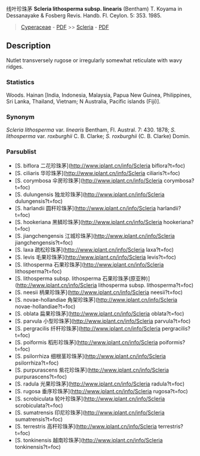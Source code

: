 线叶珍珠茅 **Scleria lithosperma subsp. linearis** (Bentham) T. Koyama in Dessanayake & Fosberg Revis. Handb. Fl. Ceylon. 5: 353. 1985.

> [Cyperaceae](http://www.iplant.cn/info/Cyperaceae?t=foc) - [PDF](http://www.iplant.cn/foc/pdf/Cyperaceae.pdf) >> [Scleria](http://www.iplant.cn/info/Scleria?t=foc) - [PDF](http://www.iplant.cn/foc/pdf/Scleria.pdf)
## Description

Nutlet transversely rugose or irregularly somewhat reticulate with wavy ridges.

### Statistics
Woods. Hainan [India, Indonesia, Malaysia, Papua New Guinea, Philippines, Sri Lanka, Thailand, Vietnam; N Australia, Pacific islands (Fiji)].

### Synonym
*Scleria lithosperma* var. *linearis* Bentham, Fl. Austral. 7: 430. 1878; *S. lithosperma* var. *roxburghii* C. B. Clarke; *S. roxburghii* (C. B. Clarke) Domin.

### Parsublist

* [S.  biflora  二花珍珠茅](http://www.iplant.cn/info/Scleria biflora?t=foc)
* [S.  ciliaris  华珍珠茅](http://www.iplant.cn/info/Scleria ciliaris?t=foc)
* [S.  corymbosa  伞房珍珠茅](http://www.iplant.cn/info/Scleria corymbosa?t=foc)
* [S.  dulungensis  独龙珍珠茅](http://www.iplant.cn/info/Scleria dulungensis?t=foc)
* [S.  harlandii  圆秆珍珠茅](http://www.iplant.cn/info/Scleria harlandii?t=foc)
* [S.  hookeriana  黑鳞珍珠茅](http://www.iplant.cn/info/Scleria hookeriana?t=foc)
* [S.  jiangchengensis  江城珍珠茅](http://www.iplant.cn/info/Scleria jiangchengensis?t=foc)
* [S.  laxa  疏松珍珠茅](http://www.iplant.cn/info/Scleria laxa?t=foc)
* [S.  levis  毛果珍珠茅](http://www.iplant.cn/info/Scleria levis?t=foc)
* [S.  lithosperma  石果珍珠茅](http://www.iplant.cn/info/Scleria lithosperma?t=foc)
* [S.  lithosperma subsp. lithosperma  石果珍珠茅(原亚种)](http://www.iplant.cn/info/Scleria lithosperma subsp. lithosperma?t=foc)
* [S.  neesii  柄果珍珠茅](http://www.iplant.cn/info/Scleria neesii?t=foc)
* [S.  novae-hollandiae  角架珍珠茅](http://www.iplant.cn/info/Scleria novae-hollandiae?t=foc)
* [S.  oblata  扁果珍珠茅](http://www.iplant.cn/info/Scleria oblata?t=foc)
* [S.  parvula  小型珍珠茅](http://www.iplant.cn/info/Scleria parvula?t=foc)
* [S.  pergracilis  纤秆珍珠茅](http://www.iplant.cn/info/Scleria pergracilis?t=foc)
* [S.  poiformis  稻形珍珠茅](http://www.iplant.cn/info/Scleria poiformis?t=foc)
* [S.  psilorrhiza  细根茎珍珠茅](http://www.iplant.cn/info/Scleria psilorrhiza?t=foc)
* [S.  purpurascens  紫花珍珠茅](http://www.iplant.cn/info/Scleria purpurascens?t=foc)
* [S.  radula  光果珍珠茅](http://www.iplant.cn/info/Scleria radula?t=foc)
* [S.  rugosa  垂序珍珠茅](http://www.iplant.cn/info/Scleria rugosa?t=foc)
* [S.  scrobiculata  轮叶珍珠茅](http://www.iplant.cn/info/Scleria scrobiculata?t=foc)
* [S.  sumatrensis  印尼珍珠茅](http://www.iplant.cn/info/Scleria sumatrensis?t=foc)
* [S.  terrestris  高秆珍珠茅](http://www.iplant.cn/info/Scleria terrestris?t=foc)
* [S.  tonkinensis  越南珍珠茅](http://www.iplant.cn/info/Scleria tonkinensis?t=foc)
